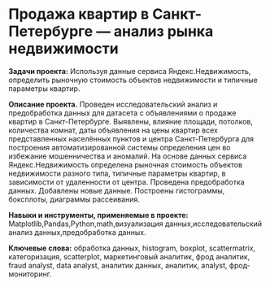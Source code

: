 
# Продажа квартир в Санкт-Петербурге — анализ рынка недвижимости

<b>Задачи проекта:</b> Используя данные сервиса Яндекс.Недвижимость, определить рыночную стоимость объектов недвижимости и типичные параметры квартир.

<b> Описание проекта.</b>
Проведен исследовательский анализ и предобработка данных для датасета с объявлениями о продаже квартир в Санкт-Петербурге. 
Выявлены, влияние площади, потолков, количества комнат, даты объявления на цены квартир всех представленных населённых пунктов и центра Санкт-Петербурга для построения автоматизированной системы определения цен во избежание мошенничества и аномалий.
На основе данных сервиса Яндекс.Недвижимость определена рыночная стоимость
объектов недвижимости разного типа, типичные параметры квартир, в зависимости от
удаленности от центра. Проведена предобработка данных. Добавлены новые данные.
Построены гистограммы, боксплоты, диаграммы рассеивания.

<b> Навыки и инструменты, применяемые в проекте:</b>
Matplotlib,Pandas,Python,math,визуализация данных,исследовательский анализ данных,предобработка данных.

<b>Ключевые слова:</b> обработка данных, histogram, boxplot, scattermatrix, категоризация, scatterplot, маркетинговый аналитик, фрод аналитик, fraud analyst, data analyst, аналитик данных, аналитик, analyst, фрод-мониторинг.

